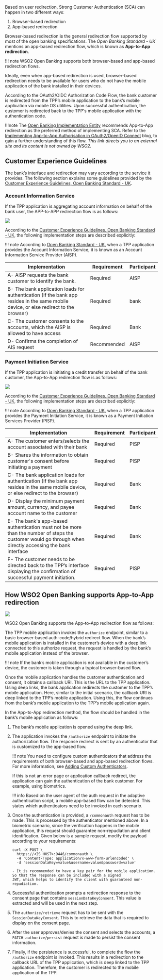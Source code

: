Based on user redirection, Strong Customer Authentication (SCA) can happen in two different 
ways:

   1. Browser-based redirection
   2. App-based redirection
    
Browser-based redirection is the general redirection flow supported by most of the open banking specifications. The 
*Open Banking Standard - UK* mentions an app-based redirection flow, which is known as **App-to-App redirection**. 

!!! note
    WSO2 Open Banking supports both browser-based and app-based redirection flows.

Ideally, even when app-based redirection is used, browser-based redirection needs to be available for users 
who do not have the mobile application of the bank installed in their devices.

According to the OAuth2/OIDC Authorization Code Flow, the bank customer is redirected from the TPP’s mobile 
application to the bank’s mobile application via mobile OS utilities. Upon successful authentication, the customer is 
redirected back to the TPP's mobile application with the authentication code. 

!!!note 
    The [Open Banking Implementation Entity](https://openbanking.atlassian.net/wiki/spaces/DZ/pages/23889379/Deep+linking+for+App-to-App+redirection) 
    recommends App-to-App redirection as the preferred method of implementing SCA. Refer to the 
    [Implementing App-to-App Authorisation in OAuth2/OpenID Connect](https://openid.net/2019/10/21/guest-blog-implementing-app-to-app-authorisation-in-oauth2-openid-connect/) 
    blog, to gain a further understanding of this flow. *This link directs you to an external site and its content is 
    not owned by WSO2.*

## Customer Experience Guidelines
    
The bank’s interface and redirection may vary according to the service it provides. The following section explains some 
guidelines provided by the [Customer Experience Guidelines, Open Banking Standard - UK](https://www.openbanking.org.uk/wp-content/uploads/Customer-Experience-Guidelines-V1.3.0.pdf).

### Account Information Service

If the TPP application is aggregating account information on behalf of the bank user, the APP-to-APP redirection 
flow is as follows: 

[ ![](../assets/img/learn/app-to-app-redirection/ais-app-based-flow.png) ](../assets/img/learn/app-to-app-redirection/ais-app-based-flow.png)

According to the [Customer Experience Guidelines, Open Banking Standard - UK](https://www.openbanking.org.uk/wp-content/uploads/Customer-Experience-Guidelines-V1.3.0.pdf), 
the following implementation steps are described explicitly:

!!! note
    According to [Open Banking Standard - UK](https://www.openbanking.org.uk/about-us/glossary/), when a TPP 
    application provides the Account Information Service, it is known as an Account Information Service Provider (AISP).

| Implementation | Requirement | Participant |
|----------------|-------------|-------------|
| A- AISP requests the bank customer to identify the bank. | Required | AISP |
| B- The bank application loads for authentication (If the bank app resides in the same mobile device, or else redirect to the browser) | Required | bank |
| C- The customer consents to the accounts, which the AISP is allowed to have access | Required | Bank |
| D- Confirms the completion of AIS request | Recommended | AISP |
 
### Payment Initiation Service

If the TPP application is initiating a credit transfer on behalf of the bank customer, the App-to-App redirection 
flow is as follows:

[ ![](../assets/img/learn/app-to-app-redirection/pis-app-based-flow.png) ](../assets/img/learn/app-to-app-redirection/pis-app-based-flow.png)

According to the [Customer Experience Guidelines, Open Banking Standard - UK](https://www.openbanking.org.uk/wp-content/uploads/Customer-Experience-Guidelines-V1.3.0.pdf), 
the following implementation steps are described explicitly:

!!! note
    According to [Open Banking Standard - UK](https://www.openbanking.org.uk/about-us/glossary/), when a TPP 
    application provides the Payment Initiation Service, it is known as a Payment Initiation Services Provider (PISP).

| Implementation | Requirement | Participant |
| -------------- | ------------| ------------|
| A- The customer enters/selects the account associated with their bank | Required | PISP |
| B- Shares the information to obtain customer's consent before initiating a payment | Required | PISP |
| C- The bank application loads for authentication (If the bank app resides in the same mobile device, or else redirect to the browser) | Required | Bank |
| D- Display the minimum payment amount, currency, and payee account name to the customer | Required | Bank |
| E- The bank's app-based authentication must not be more than the number of steps the customer would go through when directly accessing the bank interface | Required | Bank |
| F- The customer needs to be directed back to the TPP’s interface displaying the confirmation of successful payment initiation. | Required | PISP |

## How WSO2 Open Banking supports App-to-App redirection

[ ![](../assets/img/learn/app-to-app-redirection/app-to-app-redirection-sequence-flow.png) ](../assets/img/learn/app-to-app-redirection/app-to-app-redirection-sequence-flow.png)

WSO2 Open Banking supports the App-to-App redirection flow as follows: 

The TPP mobile application invokes the `authorize` endpoint, similar to a basic browser-based auth-code/hybrid 
redirect flow. When the bank’s mobile application is installed in the customer’s device with a deep link connected to 
this authorize request, the request is handled by the bank’s mobile application instead of the browser.

!!! note 
    If the bank’s mobile application is not available in the customer’s device, the customer is taken through a typical 
    browser-based flow. 
    
Once the mobile application handles the customer authentication and consent, it obtains a callback URI. This is the URL 
to the TPP application. Using deep links, the bank application redirects the customer to the TPP’s 
mobile application. Here, similar to the initial scenario, the callback URI is deep linked to the TPP’s mobile 
application. Using this, the flow continues from the bank’s mobile application to the TPP’s mobile application 
again.

In the App-to-App redirection method, the flow should be handled in the bank’s mobile application as follows:

1. The bank’s mobile application is opened using the deep link.
2. The application invokes the `/authorize` endpoint to initiate the authorization flow. The response redirect is sent 
by an authenticator that is customized to the app-based flow. 

    !!! note 
        You need to configure custom authenticators that address the requirements of both browser-based and app-based 
        redirection flows. For more information, see [Adding Custom Authenticators](https://is.docs.wso2.com/en/5.11.0/develop/writing-a-custom-local-authenticator/#writing-a-custom-local-authenticator). 
   
    If this is not an error page or application callback redirect, the application can gain the authentication of the 
    bank customer. For example, using biometrics. 
    
    !!! info
        Based on the user agent of the auth request in the adaptive authentication script, a mobile app-based flow can 
        be detected. This states which authenticators need to be invoked in each scenario.

3. Once the authentication is provided, a `/commonauth` request has to be made. This is processed by the authenticator 
mentioned above. In a biometric scenario, since the verification happens in the mobile application, this request should 
guarantee non-repudiation and client identification. Given below is a sample request, modify the payload according to 
your requirements:

    ``` cURL
    curl -X POST \
      https://<IS_HOST>:9446/commonauth \
      -H 'Content-Type: application/x-www-form-urlencoded' \
      -d 'sessionDataKey=value&username=value&password=value'
    ```
   
       - It is recommended to have a key pair for the mobile application. So that the response can be included with a signed 
       JWT, which helps to identify the client with guaranteed non-repudiation.
       
4. Successful authentication prompts a redirection response to the consent page that contains `sessionDataKeyConsent`. 
This value is extracted and will be used in the next step.

5. The `authorize/retrieve` request has to be sent with the `SessionDataKeyConsent`. This is to retrieve the data that is 
required to display on the consent page.

6. After the user approves/denies the consent and selects the accounts, a `PATCH authorize/persist` request is made 
to persist the consent information.

7. Finally, if the persistence is successful, to complete the flow the `/authorize` endpoint is invoked. This results in 
a redirection to the callback URL of the TPP application, which is deep linked to the TPP application. 
Therefore, the customer is redirected to the mobile application of the TPP. 